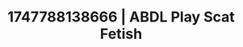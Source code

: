 ---
categories:
- Tasteful nudity
- Sensual cosplay
- Face sitting
- AI sensuality
- Non-binary beauty
image: /assets/images/1747788138666.jpg
layout: post
seo:
  description: Featured content with sensual ABDL Play, Scat Fetish. HD images available.
  keywords: ABDL Play, Scat Fetish
  og_image: /assets/images/1747788138666.jpg
  schema_type: VisualArtwork
tags:
- ABDL Play
- '#1747788138666'
- Scat Fetish
title: 1747788138666 | ABDL Play Scat Fetish
---
